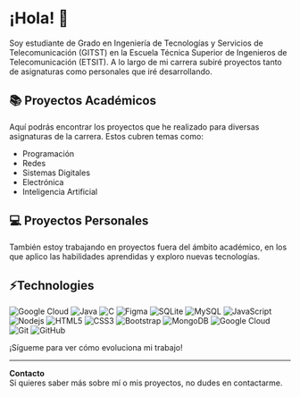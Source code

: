 # ¡Hola! 👋

Soy estudiante de Grado en Ingeniería de Tecnologías y Servicios de Telecomunicación (GITST) en la Escuela Técnica Superior de Ingenieros de Telecomunicación (ETSIT). A lo largo de mi carrera subiré proyectos tanto de asignaturas como personales que iré desarrollando.

## 📚 Proyectos Académicos
Aquí podrás encontrar los proyectos que he realizado para diversas asignaturas de la carrera. Estos cubren temas como:
- Programación
- Redes
- Sistemas Digitales
- Electrónica
- Inteligencia Artificial

## 💻 Proyectos Personales
También estoy trabajando en proyectos fuera del ámbito académico, en los que aplico las habilidades aprendidas y exploro nuevas tecnologías.

## ⚡Technologies
![Google Cloud](https://img.shields.io/badge/GoogleCloud-%234285F4.svg?style=for-the-badge&logo=google-cloud&logoColor=white)
![Java](https://img.shields.io/badge/java-%23ED8B00.svg?style=for-the-badge&logo=openjdk&logoColor=white)
![C](https://img.shields.io/badge/c-%2300599C.svg?style=for-the-badge&logo=c&logoColor=white)
![Figma](https://img.shields.io/badge/figma-%23F24E1E.svg?style=for-the-badge&logo=figma&logoColor=white)
![SQLite](https://img.shields.io/badge/sqlite-%2307405e.svg?style=for-the-badge&logo=sqlite&logoColor=white)
![MySQL](https://img.shields.io/badge/mysql-4479A1.svg?style=for-the-badge&logo=mysql&logoColor=white)
![JavaScript](https://img.shields.io/badge/-JavaScript-black?style=flat-square&logo=javascript)
![Nodejs](https://img.shields.io/badge/-Nodejs-black?style=flat-square&logo=Node.js)
![HTML5](https://img.shields.io/badge/-HTML5-E34F26?style=flat-square&logo=html5&logoColor=white)
![CSS3](https://img.shields.io/badge/-CSS3-1572B6?style=flat-square&logo=css3)
![Bootstrap](https://img.shields.io/badge/-Bootstrap-563D7C?style=flat-square&logo=bootstrap)
![MongoDB](https://img.shields.io/badge/-MongoDB-black?style=flat-square&logo=mongodb)
![Google Cloud](https://img.shields.io/badge/Google%20Cloud-black?style=flat-square&logo=google-cloud)
![Git](https://img.shields.io/badge/-Git-black?style=flat-square&logo=git)
![GitHub](https://img.shields.io/badge/-GitHub-181717?style=flat-square&logo=github)


¡Sígueme para ver cómo evoluciona mi trabajo!

---
**Contacto**  
Si quieres saber más sobre mí o mis proyectos, no dudes en contactarme.
